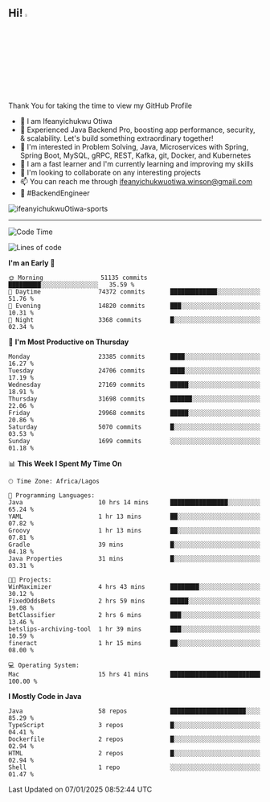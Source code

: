 <!-- BLOG-POST-LIST:START --><!-- BLOG-POST-LIST:END -->

## Hi! <img src="https://media.giphy.com/media/hvRJCLFzcasrR4ia7z/giphy.gif" width="4%"> 

Thank You for taking the time to view my GitHub Profile

- 👋 I am Ifeanyichukwu Otiwa
- 🚀 Experienced Java Backend Pro, boosting app performance, security, & scalability. Let's build something extraordinary together!
- 👀 I'm interested in Problem Solving, Java, Microservices with Spring, Spring Boot, MySQL, gRPC, REST, Kafka, git, Docker, and Kubernetes
- 🌱 I am a fast learner and I'm currently learning and improving my skills
- 💞️ I'm looking to collaborate on any interesting projects
- 📫 You can reach me through ifeanyichukwuotiwa.winson@gmail.com
- 🚀 #BackendEngineer

<p align="left" marginTop="10px"> <img src="https://komarev.com/ghpvc/?username=ifeanyichukwuOtiwa-sports&label=Profile%20views&color=0e75b6&style=for-the-badge" alt="ifeanyichukwuOtiwa-sports" /> </p>

***

<!--START_SECTION:waka-->
![Code Time](http://img.shields.io/badge/Code%20Time-3%2C292%20hrs%2056%20mins-blue)

![Lines of code](https://img.shields.io/badge/From%20Hello%20World%20I%27ve%20Written-35.6%20million%20lines%20of%20code-blue)

**I'm an Early 🐤** 

```text
🌞 Morning                51135 commits       █████████░░░░░░░░░░░░░░░░   35.59 % 
🌆 Daytime                74372 commits       █████████████░░░░░░░░░░░░   51.76 % 
🌃 Evening                14820 commits       ███░░░░░░░░░░░░░░░░░░░░░░   10.31 % 
🌙 Night                  3368 commits        █░░░░░░░░░░░░░░░░░░░░░░░░   02.34 % 
```
📅 **I'm Most Productive on Thursday** 

```text
Monday                   23385 commits       ████░░░░░░░░░░░░░░░░░░░░░   16.27 % 
Tuesday                  24706 commits       ████░░░░░░░░░░░░░░░░░░░░░   17.19 % 
Wednesday                27169 commits       █████░░░░░░░░░░░░░░░░░░░░   18.91 % 
Thursday                 31698 commits       ██████░░░░░░░░░░░░░░░░░░░   22.06 % 
Friday                   29968 commits       █████░░░░░░░░░░░░░░░░░░░░   20.86 % 
Saturday                 5070 commits        █░░░░░░░░░░░░░░░░░░░░░░░░   03.53 % 
Sunday                   1699 commits        ░░░░░░░░░░░░░░░░░░░░░░░░░   01.18 % 
```


📊 **This Week I Spent My Time On** 

```text
🕑︎ Time Zone: Africa/Lagos

💬 Programming Languages: 
Java                     10 hrs 14 mins      ████████████████░░░░░░░░░   65.24 % 
YAML                     1 hr 13 mins        ██░░░░░░░░░░░░░░░░░░░░░░░   07.82 % 
Groovy                   1 hr 13 mins        ██░░░░░░░░░░░░░░░░░░░░░░░   07.81 % 
Gradle                   39 mins             █░░░░░░░░░░░░░░░░░░░░░░░░   04.18 % 
Java Properties          31 mins             █░░░░░░░░░░░░░░░░░░░░░░░░   03.31 % 

🐱‍💻 Projects: 
WinMaximizer             4 hrs 43 mins       ████████░░░░░░░░░░░░░░░░░   30.12 % 
FixedOddsBets            2 hrs 59 mins       █████░░░░░░░░░░░░░░░░░░░░   19.08 % 
BetClassifier            2 hrs 6 mins        ███░░░░░░░░░░░░░░░░░░░░░░   13.46 % 
betslips-archiving-tool  1 hr 39 mins        ███░░░░░░░░░░░░░░░░░░░░░░   10.59 % 
fineract                 1 hr 15 mins        ██░░░░░░░░░░░░░░░░░░░░░░░   08.00 % 

💻 Operating System: 
Mac                      15 hrs 41 mins      █████████████████████████   100.00 % 
```

**I Mostly Code in Java** 

```text
Java                     58 repos            █████████████████████░░░░   85.29 % 
TypeScript               3 repos             █░░░░░░░░░░░░░░░░░░░░░░░░   04.41 % 
Dockerfile               2 repos             █░░░░░░░░░░░░░░░░░░░░░░░░   02.94 % 
HTML                     2 repos             █░░░░░░░░░░░░░░░░░░░░░░░░   02.94 % 
Shell                    1 repo              ░░░░░░░░░░░░░░░░░░░░░░░░░   01.47 % 
```




 Last Updated on 07/01/2025 08:52:44 UTC
<!--END_SECTION:waka-->

<!--
<p align="center">
![trophy](https://github-profile-trophy.vercel.app/?username=ifeanyichukwuOtiwa-sports&theme=onedark) (https://github.com/ryo-ma/github-profile-trophy)
</p>
-->

<!---
ifeanyi-otiwa/ifeanyi-otiwa is a ✨ special ✨ repository because its `README.md` (this file) appears on your GitHub profile.
You can click the Preview link to take a look at your changes.
--->
